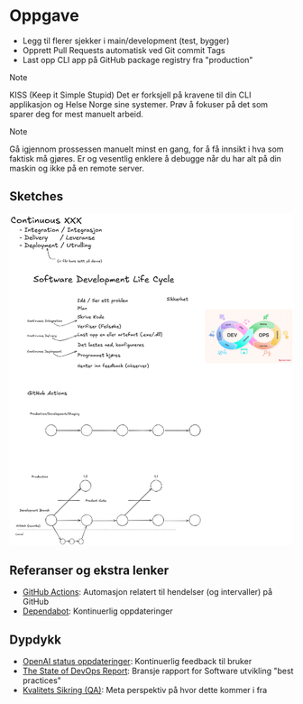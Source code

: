 # Oppgave

- Legg til flerer sjekker i main/development (test, bygger)
- Opprett Pull Requests automatisk ved Git commit Tags
- Last opp CLI app på GitHub package registry fra "production"

> [!NOTE]
> KISS (Keep it Simple Stupid)
> Det er forksjell på kravene til din CLI applikasjon og Helse Norge sine systemer.
> Prøv å fokuser på det som sparer deg for mest manuelt arbeid.

> [!NOTE]
> Gå igjennom prossessen manuelt minst en gang, for å få innsikt i hva som faktisk må gjøres. Er og vesentlig enklere å debugge når du har alt på din maskin og ikke på en remote server.

## Sketches

![Tegning fra timen](/docs/sketches.excalidraw.png)

## Referanser og ekstra lenker

- [GitHub Actions](https://github.com/features/actions): Automasjon relatert til hendelser (og intervaller) på GitHub
- [Dependabot](https://medium.com/@nickfane/integrating-dependabot-into-your-net-core-project-on-github-3e3024bd3394): Kontinuerlig oppdateringer

## Dypdykk

- [OpenAI status oppdateringer](https://status.openai.com/): Kontinuerlig feedback til bruker
- [The State of DevOps Report](https://cloud.google.com/devops/state-of-devops): Bransje rapport for Software utvikling "best practices"
- [Kvalitets Sikring (QA)](https://en.wikipedia.org/wiki/Quality_assurance): Meta perspektiv på hvor dette kommer i fra
